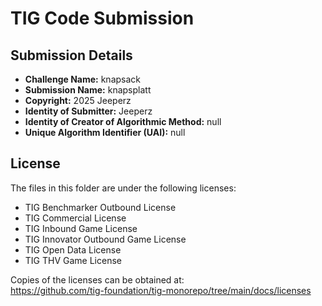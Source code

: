 # TIG Code Submission

## Submission Details

* **Challenge Name:** knapsack
* **Submission Name:** knapsplatt
* **Copyright:** 2025 Jeeperz
* **Identity of Submitter:** Jeeperz
* **Identity of Creator of Algorithmic Method:** null
* **Unique Algorithm Identifier (UAI):** null

## License

The files in this folder are under the following licenses:
* TIG Benchmarker Outbound License
* TIG Commercial License
* TIG Inbound Game License
* TIG Innovator Outbound Game License
* TIG Open Data License
* TIG THV Game License

Copies of the licenses can be obtained at:  
https://github.com/tig-foundation/tig-monorepo/tree/main/docs/licenses